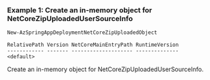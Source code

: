 ### Example 1: Create an in-memory object for NetCoreZipUploadedUserSourceInfo
```powershell
New-AzSpringAppDeploymentNetCoreZipUploadedObject
```

```output
RelativePath Version NetCoreMainEntryPath RuntimeVersion
------------ ------- -------------------- --------------
<default>
```

Create an in-memory object for NetCoreZipUploadedUserSourceInfo.